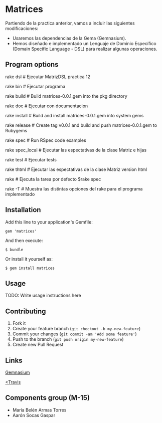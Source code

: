 # Matrices

Partiendo de la practica anterior, vamos a incluir las siguientes modificaciones:

  - Usaremos las dependencias de la Gema (Gemnasium).
  - Hemos diseñado e implementado un Lenguaje de Dominio Específico (Domain Specific Language - DSL) para realizar algunas operaciones.


## Program options

rake dsl		# Ejecutar MatrizDSL practica 12

rake bin    # Ejecutar programa

rake build    # Build matrices-0.0.1.gem into the pkg directory

rake doc    # Ejecutar con documentacion

rake install    # Build and install matrices-0.0.1.gem into system gems

rake release    # Create tag v0.0.1 and build and push matrices-0.0.1.gem to Rubygems

rake spec    # Run RSpec code examples

rake spec_local    # Ejecutar las espectativas de la clase Matriz e hijas

rake test    # Ejecutar tests

rake thtml    # Ejecutar las espectativas de la clase Matriz version html

rake    # Ejecuta la tarea por defecto $rake spec

rake -T    # Muestra las distintas opciones del rake para el programa implementado


## Installation

Add this line to your application's Gemfile:

    gem 'matrices'

And then execute:

    $ bundle

Or install it yourself as:

    $ gem install matrices

    
## Usage

TODO: Write usage instructions here

## Contributing

1. Fork it
2. Create your feature branch (`git checkout -b my-new-feature`)
3. Commit your changes (`git commit -am 'Add some feature'`)
4. Push to the branch (`git push origin my-new-feature`)
5. Create new Pull Request


## Links

<a href="https://gemnasium.com/alu0100207385/pract12">Gemnasium</a> 

<a href="https://travis-ci.org/alu0100207385/pract12"><Travis</a> 


## Components group (M-15)

 - María Belén Armas Torres
 - Aarón Socas Gaspar

